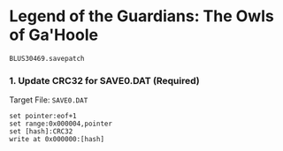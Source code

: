 #  Legend of the Guardians: The Owls of Ga'Hoole 

`BLUS30469.savepatch`

### 1. Update CRC32 for SAVE0.DAT (Required)

Target File: `SAVE0.DAT`

```
set pointer:eof+1
set range:0x000004,pointer
set [hash]:CRC32
write at 0x000000:[hash]
```

